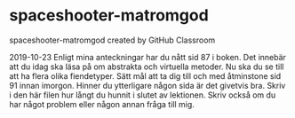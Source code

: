 # spaceshooter-matromgod
spaceshooter-matromgod created by GitHub Classroom

2019-10-23
Enligt mina anteckningar har du nått sid 87 i boken.
Det innebär att du idag ska läsa på om abstrakta och virtuella metoder. Nu ska du se till att ha flera olika fiendetyper. 
Sätt mål att ta dig till och med åtminstone sid 91 innan imorgon. Hinner du ytterligare någon sida är det givetvis bra.
Skriv i den här filen hur långt du hunnit i slutet av lektionen. Skriv också om du har något problem eller någon annan fråga till mig. 

